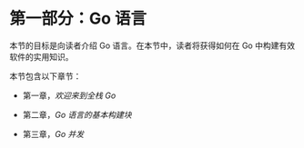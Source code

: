 # 第一部分：Go 语言

本节的目标是向读者介绍 Go 语言。在本节中，读者将获得如何在 Go 中构建有效软件的实用知识。

本节包含以下章节：

+   第一章，*欢迎来到全栈 Go*

+   第二章，*Go 语言的基本构建块*

+   第三章，*Go 并发*
